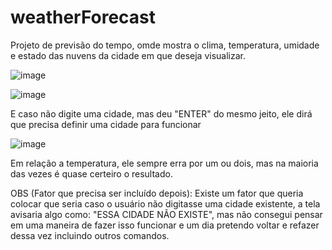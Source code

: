 # weatherForecast

Projeto de previsão do tempo, omde mostra o clima, temperatura, umidade e estado das nuvens da cidade em que deseja visualizar. 

![image](https://github.com/TheBILEU/weatherForecast/assets/135283567/da46cf27-dac8-40b1-ba93-93f0f7ccae8f)

![image](https://github.com/TheBILEU/weatherForecast/assets/135283567/5b669d38-a887-44c9-afb6-8dd16f330d47)

E caso não digite uma cidade, mas deu "ENTER" do mesmo jeito, ele dirá que precisa definir uma cidade para funcionar

![image](https://github.com/TheBILEU/weatherForecast/assets/135283567/9a196680-3c62-4b44-ad40-64270f1a575d)

Em relação a temperatura, ele sempre erra por um ou dois, mas na maioria das vezes é quase certeiro o resultado.


OBS (Fator que precisa ser incluído depois):
Existe um fator que queria colocar que seria caso o usuário não digitasse uma cidade existente, a tela avisaria algo como: "ESSA CIDADE NÃO EXISTE", mas não consegui pensar em uma maneira de fazer isso funcionar e um dia pretendo voltar e refazer dessa vez incluindo outros comandos.

